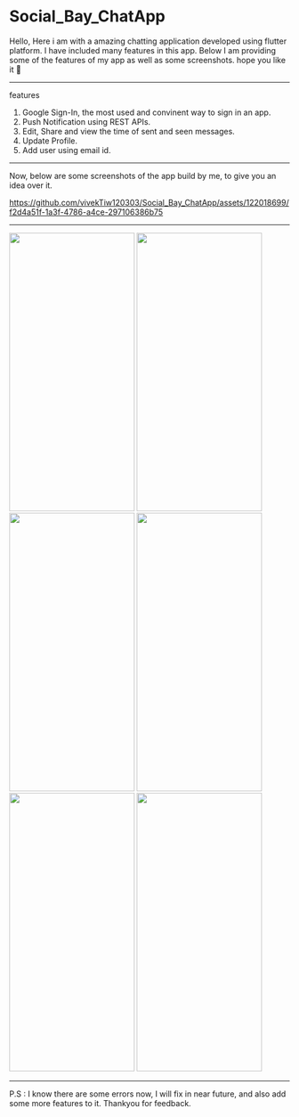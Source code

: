 # Social_Bay_ChatApp
Hello, Here i am with a amazing chatting application developed using flutter platform. I have included many features in this app. Below I am providing some of the features of my app as well as some screenshots. hope you like it 🙂

---------------------------------------------------------------------------------------------------------------
features
1) Google Sign-In, the most used and convinent way to sign in an app.
2) Push Notification using REST APIs.
3) Edit, Share and view the time of sent and seen messages.
4) Update Profile.
5) Add user using email id.
---------------------------------------------------------------------------------------------------------------

Now, below are some screenshots of the app build by me, to give you an idea over it.



https://github.com/vivekTiw120303/Social_Bay_ChatApp/assets/122018699/f2d4a51f-1a3f-4786-a4ce-297106386b75

-----------------------------------------------------------------------------------------------------------------

<p float="left">
    <img width="225" height="500" src="https://github.com/vivekTiw120303/Social_Bay_ChatApp/assets/122018699/9b602488-9840-433d-9e13-ba7d202c89bf">
    <img width="225" height="500" src="https://github.com/vivekTiw120303/Social_Bay_ChatApp/assets/122018699/01fc832c-c52a-43c2-92d7-e2aa28190353">
    <img width="225" height="500" src="https://github.com/vivekTiw120303/Social_Bay_ChatApp/assets/122018699/b6476a66-59b7-4b58-83a4-b020d72c3127">
    <img width="225" height="500" src="https://github.com/vivekTiw120303/Social_Bay_ChatApp/assets/122018699/7ea9bc24-4a2a-426e-9344-a4c4217efc4b)">
    <img width="225" height="500" src="https://github.com/vivekTiw120303/Social_Bay_ChatApp/assets/122018699/62049461-59fc-4786-b502-17eecfbe1c61">
    <img width="225" height="500" src="https://github.com/vivekTiw120303/Social_Bay_ChatApp/assets/122018699/2a7af167-2bff-4849-85a9-0d2a659f557e">
</p>

-----------------------------------------------------------------------------------------------------------------

P.S : I know there are some errors now, I will fix in near future, and also add some more features to it. Thankyou for feedback.
